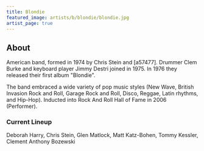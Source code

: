 ```yaml
---
title: Blondie
featured_image: artists/b/blondie/blondie.jpg
artist_page: true
---
```

## About

American band, formed in 1974 by Chris Stein and [a57477]. Drummer Clem Burke and keyboard player Jimmy Destri joined in 1975. In 1976 they released their first album "Blondie".

The band embraced a wide variety of pop music styles (New Wave, British Invasion Rock and Roll, Garage Rock and Roll, Disco, Reggae, Latin rhythms, and Hip-Hop). Inducted into Rock And Roll Hall of Fame in 2006 (Performer).

### Current Lineup

Deborah Harry, Chris Stein, Glen Matlock, Matt Katz-Bohen, Tommy Kessler, Clement Anthony Bozewski

